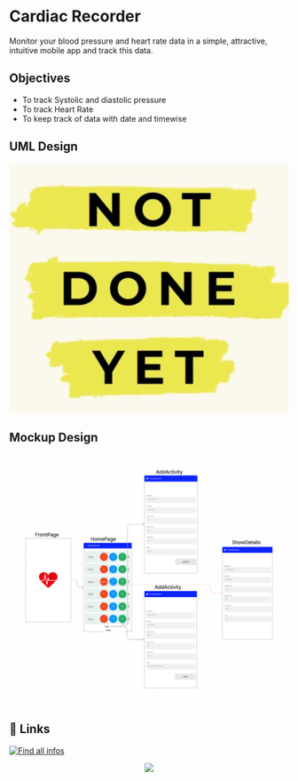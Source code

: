 # Cardiac Recorder

Monitor your blood pressure and heart rate data in a simple, attractive, intuitive mobile app and track this data.

## Objectives
* To track Systolic and diastolic pressure
* To track Heart Rate
* To keep track of data with date and timewise

## UML Design
![UML of Heart Tracker](GitHub/Images/not_yet_done.png)


## Mockup Design
![Splash(1)](GitHub/Images/mockup.png)


## 🔗 Links
[![Find all infos](https://img.shields.io/badge/my_portfolio-000?style=for-the-badge&logo=ko-fi&logoColor=white)](https://github.com/abusaeed2433/CityList/wiki)

<p align="center" >
  <a href= 'https://github.com/abusaeed2433/CityList/wiki'>
    <img src = 'https://i.postimg.cc/rmvF60CY/rsz-view-more.png'/>
  </a>
</p>